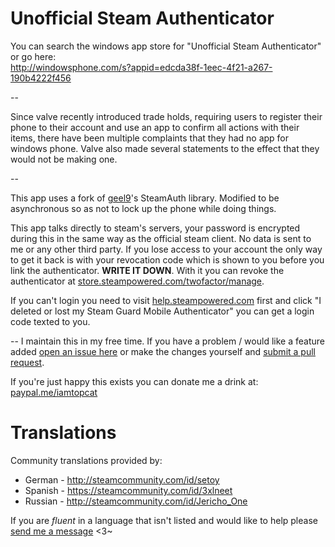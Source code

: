 # Unofficial Steam Authenticator

You can search the windows app store for "Unofficial Steam Authenticator" or go here:  
http://windowsphone.com/s?appid=edcda38f-1eec-4f21-a267-190b4222f456  

--

Since valve recently introduced trade holds, requiring users to register their phone to their account and use an app to confirm
all actions with their items, there have been multiple complaints that they had no app for windows phone. Valve also made
several statements to the effect that they would not be making one.

--

This app uses a fork of [geel9](//github.com/geel9)'s SteamAuth library. Modified to be asynchronous so as not to lock up the phone while doing
things.

This app talks directly to steam's servers, your password is encrypted during this in the same way as the official steam client.
No data is sent to me or any other third party. If you lose access to your account the only way to get it back is with your
revocation code which is shown to you before you link the authenticator. **WRITE IT DOWN**. With it you can revoke the
authenticator at [store.steampowered.com/twofactor/manage](//store.steampowered.com/twofactor/manage).

If you can't login you need to visit [help.steampowered.com](//help.steampowered.com) first and click "I deleted or lost my Steam Guard Mobile Authenticator" you can get a login code texted to you.

--
I maintain this in my free time. If you have a problem / would like a feature added [open an issue here](//github.com/Top-Cat/UnofficialSteamAuthenticator/issues) or make the changes yourself and [submit a pull request](//github.com/Top-Cat/UnofficialSteamAuthenticator/pulls).

If you're just happy this exists you can donate me a drink at: [paypal.me/iamtopcat](//paypal.me/iamtopcat)

# Translations

Community translations provided by:

- German - http://steamcommunity.com/id/setoy
- Spanish - https://steamcommunity.com/id/3xlneet
- Russian - http://steamcommunity.com/id/Jericho_One

If you are *fluent* in a language that isn't listed and would like to help please [send me a message](//steamcommunity.com/id/top-cat) <3~
